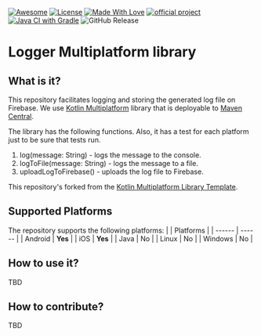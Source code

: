 [![Awesome](https://awesome.re/badge.svg)](https://awesome.re) 
[![License](https://img.shields.io/badge/License-Apache_2.0-blue.svg)](https://opensource.org/licenses/Apache-2.0)
[![Made With Love](https://img.shields.io/badge/Made%20With-Love-orange.svg)](https://github.com/chetanraj/awesome-github-badges)
[![official project](http://jb.gg/badges/official.svg)](https://github.com/JetBrains#jetbrains-on-github)
[![Java CI with Gradle](https://github.com/Hesamedin/multiplatform-logger/actions/workflows/gradle.yml/badge.svg?branch=main)](https://github.com/Hesamedin/multiplatform-logger/actions/workflows/gradle.yml)
![GitHub Release](https://img.shields.io/github/v/release/hesamedin/multiplatform-logger)


# Logger Multiplatform library

## What is it?

This repository facilitates logging and storing the generated log file on Firebase. We use [Kotlin Multiplatform](https://kotlinlang.org/docs/multiplatform.html) library that is deployable to [Maven Central](https://central.sonatype.com/).

The library has the following functions. Also, it has a test for each platform just to be sure that tests run.
1. log(message: String) - logs the message to the console.
2. logToFile(message: String) - logs the message to a file.
3. uploadLogToFirebase() - uploads the log file to Firebase.

This repository's forked from the [Kotlin Multiplatform Library Template](https://github.com/Kotlin/multiplatform-library-template).

## Supported Platforms
The repository supports the following platforms:
|  | Platforms |
| ------ | ------ |
| Android | **Yes** |
| iOS | **Yes** |
| Java | No |
| Linux | No |
| Windows | No |

## How to use it?
TBD

## How to contribute?
TBD
